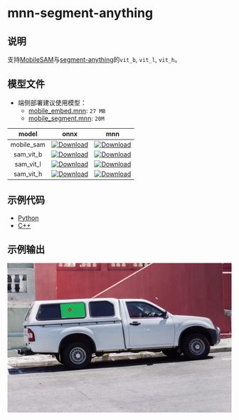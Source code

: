 # mnn-segment-anything

## 说明
支持[MobileSAM](https://github.com/ChaoningZhang/MobileSAM)与[segment-anything](https://github.com/facebookresearch/segment-anything)的`vit_b`, `vit_l`, `vit_h`。

## 模型文件

- 端侧部署建议使用模型：
  - [mobile_embed.mnn](https://github.com/wangzhaode/mnn-segment-anything/releases/download/mobile_mnn/mobile_embed.mnn): `27 MB`
  - [mobile_segment.mnn](https://github.com/wangzhaode/mnn-segment-anything/releases/download/vit_b_mnn/mobile_segment.mnn): `20M`

|   model   |  onnx  |   mnn  |
|:---------:|:------:|:------:|
| mobile_sam | [![Download][download-m-onnx]][release-m-onnx] | [![Download][download-m-mnn]][release-m-mnn] |
| sam_vit_b | [![Download][download-b-onnx]][release-b-onnx] | [![Download][download-b-mnn]][release-b-mnn] |
| sam_vit_l | [![Download][download-l-onnx]][release-l-onnx] | [![Download][download-l-mnn]][release-l-mnn] |
| sam_vit_h | [![Download][download-h-onnx]][release-h-onnx] | [![Download][download-h-mnn]][release-h-mnn] |

[download-m-onnx]: https://img.shields.io/github/downloads/wangzhaode/mnn-segment-anything/mobile_onnx/total
[download-b-onnx]: https://img.shields.io/github/downloads/wangzhaode/mnn-segment-anything/vit_b_onnx/total
[download-l-onnx]: https://img.shields.io/github/downloads/wangzhaode/mnn-segment-anything/vit_l_onnx/total
[download-h-onnx]: https://img.shields.io/github/downloads/wangzhaode/mnn-segment-anything/vit_h_onnx/total

[download-m-mnn]: https://img.shields.io/github/downloads/wangzhaode/mnn-segment-anything/mobile_mnn/total
[download-b-mnn]: https://img.shields.io/github/downloads/wangzhaode/mnn-segment-anything/vit_b_mnn/total
[download-l-mnn]: https://img.shields.io/github/downloads/wangzhaode/mnn-segment-anything/vit_l_mnn/total
[download-h-mnn]: https://img.shields.io/github/downloads/wangzhaode/mnn-segment-anything/vit_h_mnn/total

[release-m-onnx]: https://github.com/wangzhaode/mnn-segment-anything/releases/tag/mobile_onnx
[release-b-onnx]: https://github.com/wangzhaode/mnn-segment-anything/releases/tag/vit_b_onnx
[release-l-onnx]: https://github.com/wangzhaode/mnn-segment-anything/releases/tag/vit_l_onnx
[release-h-onnx]: https://github.com/wangzhaode/mnn-segment-anything/releases/tag/vit_h_onnx

[release-m-mnn]: https://github.com/wangzhaode/mnn-segment-anything/releases/tag/mobile_mnn
[release-b-mnn]: https://github.com/wangzhaode/mnn-segment-anything/releases/tag/vit_b_mnn
[release-l-mnn]: https://github.com/wangzhaode/mnn-segment-anything/releases/tag/vit_l_mnn
[release-h-mnn]: https://github.com/wangzhaode/mnn-segment-anything/releases/tag/vit_h_mnn

## 示例代码
- [Python](./python/)
- [C++](./cpp)

## 示例输出
![res](resource/res.jpg)
